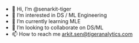 - 👋 Hi, I’m @senarkit-tiger
- 👀 I’m interested in DS / ML Engineering
- 🌱 I’m currently learning MLE
- 💞️ I’m looking to collaborate on DS/ML
- 📫 How to reach me arkit.sen@tigeranalytics.com

<!---
senarkit-tiger/senarkit-tiger is a ✨ special ✨ repository because its `README.md` (this file) appears on your GitHub profile.
You can click the Preview link to take a look at your changes.
--->
